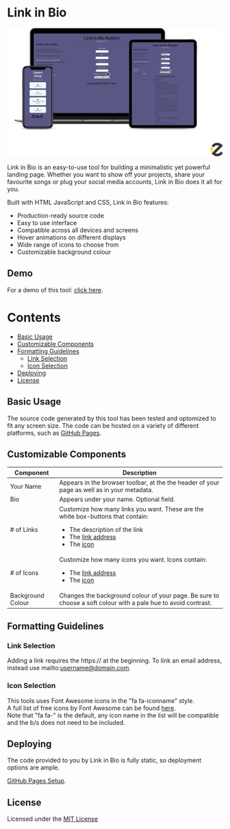 # Link in Bio 


![alt text](https://github.com/15edwardz/linkinbio/blob/main/Images/linkinbio-markups.png?raw=true)

Link in Bio is an easy-to-use tool for building a minimalistic yet powerful landing page. Whether you want to show off your projects, share your favourite songs or plug your social media accounts, Link in Bio does it all for you.

Built with HTML JavaScript and CSS, Link in Bio features:

* Production-ready source code
* Easy to use interface
* Compatible across all devices and screens
* Hover animations on different displays
* Wide range of icons to choose from
* Customizable background colour


## Demo

For a demo of this tool: [click here](https://youtu.be/wp5GgALjWPI).

# Contents
* [Basic Usage](#basic-usage)
* [Customizable Components](#customizable-components)
* [Formatting Guidelines](#formatting-guidelines)
  * [Link Selection](#link-selection)
  * [Icon Selection](#icon-selection)
* [Deploying](#deploying)
* [License](#license)

## Basic Usage

The source code generated by this tool has been tested and optomized to fit any screen size. The code can be hosted on a variety of different platforms, such as [GitHub Pages](https://pages.github.com/).

## Customizable Components

| Component      | Description |
| ----------- | ----------- |
| Your Name      | Appears in the browser toolbar, at the the header of your page as well as in your metadata.|
| Bio   | Appears under your name. Optional field.|
| # of Links | Customize how many links you want. These are the white box-buttons that contain:<br/> <ul><li>The description of the link</li><li>The [link address](#link-selection)</li><li>The [icon](#icon-selection)</li></ul>|
| # of Icons | Customize how many icons you want. Icons contain: <ul><li>The [link address](#link-selection)</li><li>The [icon](#icon-selection)</li></ul>|
| Background Colour| Changes the background colour of your page. Be sure to choose a soft colour with a pale hue to avoid contrast.|

## Formatting Guidelines

### Link Selection
Adding a link requires the https:// at the beginning.
To link an email address, instead use mailto:username@domain.com.

### Icon Selection
This tools uses Font Awesome icons in the "fa fa-iconname" style.  
A full list of free icons by Font Awesome can be found [here](https://fontawesome.com/v4/icons/).  
Note that "fa fa-" is the default, any icon name in the list will be compatible and the b/s does not need to be included.

## Deploying
The code provided to you by Link in Bio is fully static, so deployment options are ample. 

[GitHub Pages Setup](https://docs.github.com/en/pages/getting-started-with-github-pages/creating-a-github-pages-site).


## License


Licensed under the [MIT License](https://choosealicense.com/licenses/mit/)
